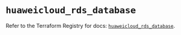 # `huaweicloud_rds_database`

Refer to the Terraform Registry for docs: [`huaweicloud_rds_database`](https://registry.terraform.io/providers/huaweicloud/huaweicloud/1.71.1/docs/resources/rds_database).
